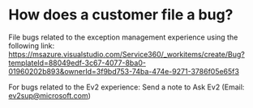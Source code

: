 # How does a customer file a bug?
File bugs related to the exception management experience using the following link: https://msazure.visualstudio.com/Service360/_workitems/create/Bug?templateId=88049edf-3c67-4077-8ba0-01960202b893&ownerId=3f9bd753-74ba-474e-9271-3786f05e65f3

For bugs related to the Ev2 experience: Send a note to Ask Ev2 (Email: ev2sup@microsoft.com)